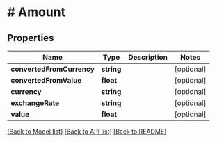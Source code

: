 # # Amount

## Properties

Name | Type | Description | Notes
------------ | ------------- | ------------- | -------------
**convertedFromCurrency** | **string** |  | [optional]
**convertedFromValue** | **float** |  | [optional]
**currency** | **string** |  | [optional]
**exchangeRate** | **string** |  | [optional]
**value** | **float** |  | [optional]

[[Back to Model list]](../../README.md#models) [[Back to API list]](../../README.md#endpoints) [[Back to README]](../../README.md)
